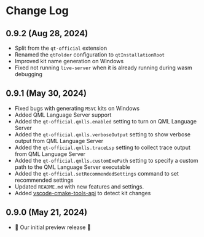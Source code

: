 # Change Log

## 0.9.2 (Aug 28, 2024)

- Split from the `qt-official` extension
- Renamed the `qtFolder` configuration to `qtInstallationRoot`
- Improved kit name generation on Windows
- Fixed not running `live-server` when it is already running during wasm debugging

## 0.9.1 (May 30, 2024)

- Fixed bugs with generating `MSVC` kits on Windows
- Added QML Language Server support
- Added the `qt-official.qmlls.enabled` setting to turn on QML Language Server
- Added the `qt-official.qmlls.verboseOutput` setting to show verbose output from QML Language Server
- Added the `qt-official.qmlls.traceLsp` setting to collect trace output from QML Language Server
- Added the `qt-official.qmlls.customExePath` setting to specify a custom path to the QML Language Server executable
- Added the `qt-official.setRecommendedSettings` command to set recommended settings
- Updated `README.md` with new features and settings.
- Added [vscode-cmake-tools-api](https://github.com/microsoft/vscode-cmake-tools-api) to detect kit changes

## 0.9.0 (May 21, 2024)

- 🎉 Our initial preview release 🎉
